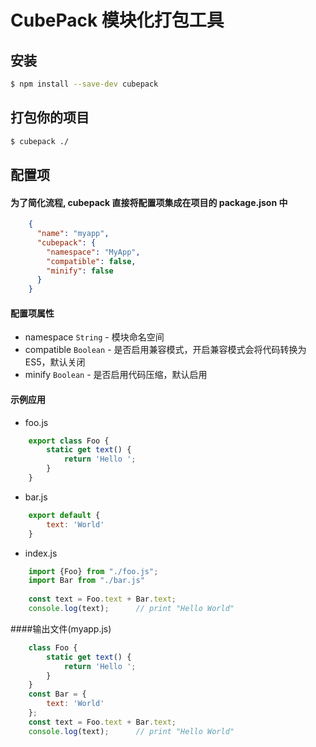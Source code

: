 # CubePack 模块化打包工具


## 安装

```sh
$ npm install --save-dev cubepack
```

## 打包你的项目

```sh
$ cubepack ./
```

## 配置项

#### 为了简化流程, cubepack 直接将配置项集成在项目的 package.json 中

```json
    {
      "name": "myapp",
      "cubepack": {
        "namespace": "MyApp",
        "compatible": false,
        "minify": false
      }
    }
```

#### 配置项属性

- namespace `String` - 模块命名空间
- compatible `Boolean` - 是否启用兼容模式，开启兼容模式会将代码转换为 ES5，默认关闭
- minify `Boolean` - 是否启用代码压缩，默认启用


#### 示例应用
- foo.js
```javascript
    export class Foo {
        static get text() {
            return 'Hello ';
        }
    }
```

- bar.js
```javascript
    export default {
        text: 'World'
    }
```

- index.js
```javascript
    import {Foo} from "./foo.js";
    import Bar from "./bar.js"
    
    const text = Foo.text + Bar.text;
    console.log(text);      // print "Hello World"
```


####输出文件(myapp.js)

```javascript
    class Foo {
        static get text() {
            return 'Hello ';
        }
    }
    const Bar = {
        text: 'World'
    };
    const text = Foo.text + Bar.text;
    console.log(text);      // print "Hello World"
```
